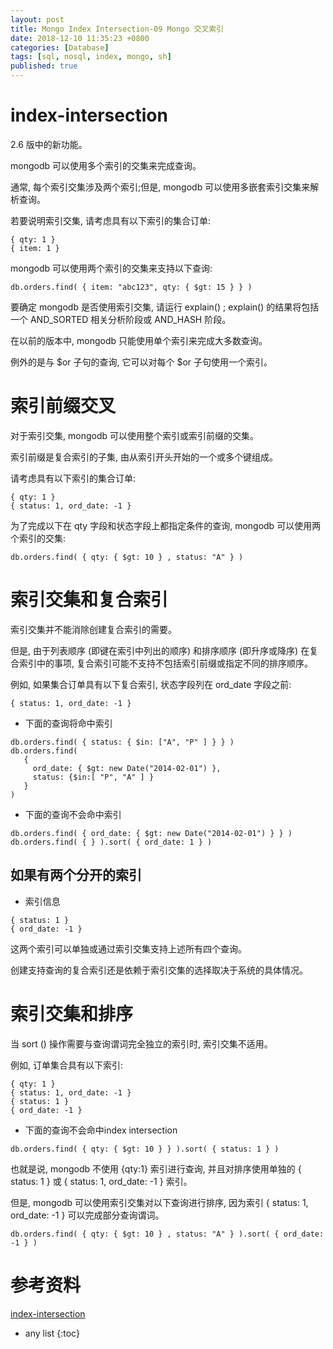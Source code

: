 ```yaml
---
layout: post
title: Mongo Index Intersection-09 Mongo 交叉索引
date: 2018-12-10 11:35:23 +0800
categories: [Database]
tags: [sql, nosql, index, mongo, sh]
published: true
---
```


# index-intersection

2.6 版中的新功能。

mongodb 可以使用多个索引的交集来完成查询。

通常, 每个索引交集涉及两个索引;但是, mongodb 可以使用多嵌套索引交集来解析查询。

若要说明索引交集, 请考虑具有以下索引的集合订单:

```
{ qty: 1 }
{ item: 1 }
```

mongodb 可以使用两个索引的交集来支持以下查询:

```
db.orders.find( { item: "abc123", qty: { $gt: 15 } } )
```

要确定 mongodb 是否使用索引交集, 请运行 explain() ; explain() 的结果将包括一个 AND_SORTED 相关分析阶段或 AND_HASH 阶段。

在以前的版本中, mongodb 只能使用单个索引来完成大多数查询。

例外的是与 $or 子句的查询, 它可以对每个 $or 子句使用一个索引。

# 索引前缀交叉

对于索引交集, mongodb 可以使用整个索引或索引前缀的交集。

索引前缀是复合索引的子集, 由从索引开头开始的一个或多个键组成。

请考虑具有以下索引的集合订单:

```
{ qty: 1 }
{ status: 1, ord_date: -1 }
```

为了完成以下在 qty 字段和状态字段上都指定条件的查询, mongodb 可以使用两个索引的交集:

```
db.orders.find( { qty: { $gt: 10 } , status: "A" } )
```

# 索引交集和复合索引

索引交集并不能消除创建复合索引的需要。

但是, 由于列表顺序 (即键在索引中列出的顺序) 和排序顺序 (即升序或降序) 在复合索引中的事项, 复合索引可能不支持不包括索引前缀或指定不同的排序顺序。

例如, 如果集合订单具有以下复合索引, 状态字段列在 ord_date 字段之前:

```
{ status: 1, ord_date: -1 }
```

- 下面的查询将命中索引

```
db.orders.find( { status: { $in: ["A", "P" ] } } )
db.orders.find(
   {
     ord_date: { $gt: new Date("2014-02-01") },
     status: {$in:[ "P", "A" ] }
   }
)
```

- 下面的查询不会命中索引

```
db.orders.find( { ord_date: { $gt: new Date("2014-02-01") } } )
db.orders.find( { } ).sort( { ord_date: 1 } )
```

## 如果有两个分开的索引

- 索引信息

```
{ status: 1 }
{ ord_date: -1 }
```

这两个索引可以单独或通过索引交集支持上述所有四个查询。

创建支持查询的复合索引还是依赖于索引交集的选择取决于系统的具体情况。

# 索引交集和排序

当 sort () 操作需要与查询谓词完全独立的索引时, 索引交集不适用。

例如, 订单集合具有以下索引:

```
{ qty: 1 }
{ status: 1, ord_date: -1 }
{ status: 1 }
{ ord_date: -1 }
```

- 下面的查询不会命中index intersection 

```
db.orders.find( { qty: { $gt: 10 } } ).sort( { status: 1 } )
```

也就是说, mongodb 不使用 {qty:1} 索引进行查询, 并且对排序使用单独的 { status: 1 } 或 { status: 1, ord_date: -1 } 索引。

但是, mongodb 可以使用索引交集对以下查询进行排序, 因为索引 { status: 1, ord_date: -1 } 可以完成部分查询谓词。

```
db.orders.find( { qty: { $gt: 10 } , status: "A" } ).sort( { ord_date: -1 } )
```

# 参考资料

[index-intersection](https://docs.mongodb.com/manual/core/index-intersection/)

* any list
{:toc}